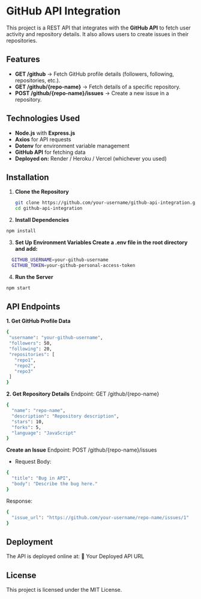# GitHub API Integration

This project is a REST API that integrates with the **GitHub API** to fetch user activity and repository details. It also allows users to create issues in their repositories.

## Features

- **GET /github** → Fetch GitHub profile details (followers, following, repositories, etc.).
- **GET /github/{repo-name}** → Fetch details of a specific repository.
- **POST /github/{repo-name}/issues** → Create a new issue in a repository.

## Technologies Used

- **Node.js** with **Express.js**
- **Axios** for API requests
- **Dotenv** for environment variable management
- **GitHub API** for fetching data
- **Deployed on:** Render / Heroku / Vercel (whichever you used)

## Installation

1. **Clone the Repository**
   ```sh
   git clone https://github.com/your-username/github-api-integration.git
   cd github-api-integration
2. **Install Dependencies**
  ```sh
npm install
```
3. **Set Up Environment Variables Create a .env file in the root directory and add:**
 ```sh
   GITHUB_USERNAME=your-github-username
   GITHUB_TOKEN=your-github-personal-access-token
```
4. **Run the Server**
 ```sh
npm start
```
## API Endpoints
 **1. Get GitHub Profile Data**
 ```sh
{
  "username": "your-github-username",
  "followers": 50,
  "following": 20,
  "repositories": [
    "repo1",
    "repo2",
    "repo3"
  ]
}
```

**2. Get Repository Details**
Endpoint: GET /github/{repo-name}
```sh
{
  "name": "repo-name",
  "description": "Repository description",
  "stars": 10,
  "forks": 5,
  "language": "JavaScript"
}
```
**Create an Issue**
Endpoint: POST /github/{repo-name}/issues
- Request Body:
```sh
{
  "title": "Bug in API",
  "body": "Describe the bug here."
}
```
Response:
```sh
{
  "issue_url": "https://github.com/your-username/repo-name/issues/1"
}
```
## Deployment
The API is deployed online at: 🔗 Your Deployed API URL

## License
This project is licensed under the MIT License.
